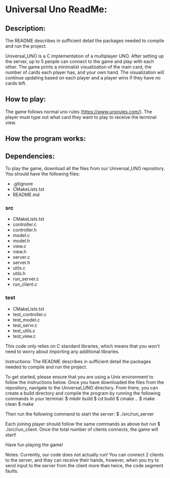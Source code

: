 # Universal Uno ReadMe:

## Description:
The README describes in sufficient detail the packages needed to compile and run the project.

Universal_UNO is a C implementation of a multiplayer UNO. After setting up the server, up to 5 people can connect to the game and play with each other. The game prints a minimalist visualization of the main card, the number of cards each player has, and your own hand. The visualization will continue updating based on each player and a player wins if they have no cards left. 

## How to play: 
The game follows normal uno rules (https://www.unorules.com/). The player must type out what card they want to play to receive the terminal view. 

## How the program works:


## Dependencies:
To play the game, download all the files from our Universal_UNO repository. You should have the following files:
- .gitignore
- CMakeLists.txt
- README.md
### src
- CMakeLists.txt
- controller.c
- controller.h
- model.c
- model.h
- view.c
- view.h
- server.c
- server.h
- utils.c 
- utils.h
- run_server.c
- run_client.c
### test
- CMakeLists.txt
- test_controller.c
- test_model.c
- test_servr.c
- test_utils.c
- test_view.c

This code only relies on C standard libraries, which means that you won't need to worry about importing any additional libraries.

Instructions:
The README describes in sufficient detail the packages needed to compile and run the project.

To get started, please ensure that you are using a Unix environment to follow the instructions below.
Once you have downloaded the files from the repository, navigate to the Universal_UNO directory. From there, you can create a build directory and compile the program by running the following commands in your terminal:
$ mkdir build
$ cd build
$ cmake ..
$ make clean
$ make

Then run the following command to start the server:
$ ./src/run_server

Each joining  player should follow the same commands as above but run 
$ ./src/run_client. 
Once the total number of clients connects, the game will start!

Have fun playing the game!


Notes:
Currently, our code does not actually run! You can connect 2 clients to the server, and they can receive their hands, however, when you try to send input to the server from the client more than twice, the code segment faults. 
